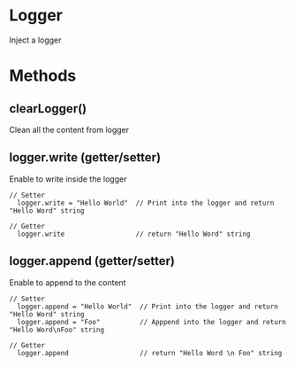 # Logger
Inject a logger
# Methods
## clearLogger()
Clean all the content from logger
## logger.write (getter/setter)
Enable to write inside the logger
```
// Setter
  logger.write = "Hello World"  // Print into the logger and return "Hello Word" string

// Getter
  logger.write                  // return "Hello Word" string
```
## logger.append (getter/setter)
Enable to append to the content
```
// Setter
  logger.append = "Hello World"  // Print into the logger and return "Hello Word" string
  logger.append = "Foo"          // Apppend into the logger and return "Hello Word\nFoo" string

// Getter
  logger.append                  // return "Hello Word \n Foo" string
```

